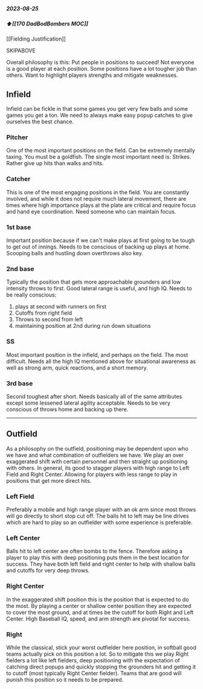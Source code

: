 ##### 2023-08-25
##### ⬆️[[170 DadBodBombers MOC]] 

[[Fielding Justification]]

SKIPABOVE


Overall philosophy is this: Put people in positions to succeed! Not everyone is a good player at each position. Some positions have a lot tougher job than others. Want to highlight players strengths and mitigate weaknesses. 

## Infield
Infield can be fickle in that some games you get very few balls and some games you get a ton. We need to always make easy popup catches to give ourselves the best chance. 
### Pitcher
One of the most important positions on the field. Can be extremely mentally taxing. You must be a goldfish. The single most important need is: Strikes. Rather give up hits than walks and hits. 

### Catcher
This is one of the most engaging positions in the field. You are constantly involved, and while it does not require much lateral movement, there are times where high importance plays at the plate are critical and require focus and hand eye coordination. Need someone who can maintain focus.

### 1st base
Important position because if we can't make plays at first going to be tough to get out of innings. Needs to be conscious of backing up plays at home. Scooping balls and hustling down overthrows also key. 

### 2nd base
Typically the position that gets more approachable grounders and low intensity throws to first. Good lateral range is useful, and high IQ. Needs to be really conscious:
1. plays at second with runners on first
2. Cutoffs from right field
3. Throws to second from left
4. maintaining position at 2nd during run down situations

### SS 
Most important position in the infield, and perhaps on the field. The most difficult. Needs all the high IQ mentioned above for situational awareness as well as strong arm, quick reactions, and a short memory. 

### 3rd base
Second toughest after short. Needs basically all of the same attributes except some lessened lateral agility acceptable. Needs to be very conscious of throws home and backing up there.


------
## Outfield

As a philosophy on the outfield, positioning may be dependent upon who we have and what combination of outfielders we have. We play an over exaggerated shift with certain personnel and then straight up positioning with others. In general, its good to stagger players with high range to Left Field and Right Center. Allowing for players with less range to play in positions that get more direct hits.
### Left Field
Preferably a mobile and high range player with an ok arm since most throws will go directly to short stop cut off. The balls hit to left may be line drives which are hard to play so an outfielder with some experience is preferable. 

### Left Center
Balls hit to left center are often bombs to the fence. Therefore asking a player to play this with deep positioning puts them in the best location for success. They have both left field and right center to help with shallow balls and cutoffs for very deep throws.

### Right Center
In the exaggerated shift position this is the position that is expected to do the most. By playing a center or shallow center position they are expected to cover the most ground, and at times be the cutoff for both Right and Left Center. High Baseball IQ, speed, and arm strength are pivotal for success.

### Right
While the classical, stick your worst outfielder here position, in softball good teams actually pick on this position a lot. So to mitigate this we play Right fielders a lot like left fielders, deep positioning with the expectation of catching direct popups and quickly stopping the grounders hit and getting it to cutoff (most typically Right Center fielder). Teams that are good will punish this position so it needs to be prepared.




